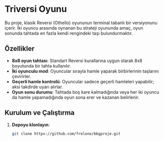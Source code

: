 # Triversi Oyunu

Bu proje, klasik Reversi (Othello) oyununun terminal tabanlı bir versiyonunu içerir. İki oyuncu arasında oynanan bu strateji oyununda amaç, oyun sonunda tahtada en fazla kendi rengindeki taşı bulundurmaktır.

## Özellikler

- **8x8 oyun tahtası**: Standart Reversi kurallarına uygun olarak 8x8 boyutunda bir tahta kullanılır.
- **İki oyunculu mod**: Oyuncular sırayla hamle yaparak birbirlerinin taşlarını çevirirler.
- **Geçerli hamle kontrolü**: Oyuncular sadece geçerli hamleleri yapabilir; aksi takdirde uyarı alırlar.
- **Oyun sonu durumu**: Tahtada boş kare kalmadığında veya her iki oyuncu da hamle yapamadığında oyun sona erer ve kazanan belirlenir.

## Kurulum ve Çalıştırma

1. **Depoyu klonlayın**:
   ```bash
   git clone https://github.com/frelone/bbgproje.git
